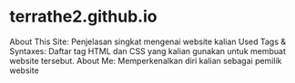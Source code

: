 # terrathe2.github.io

About This Site: Penjelasan singkat mengenai website kalian
Used Tags & Syntaxes: Daftar tag HTML dan CSS yang kalian gunakan untuk membuat website tersebut.
About Me: Memperkenalkan diri kalian sebagai pemilik website
